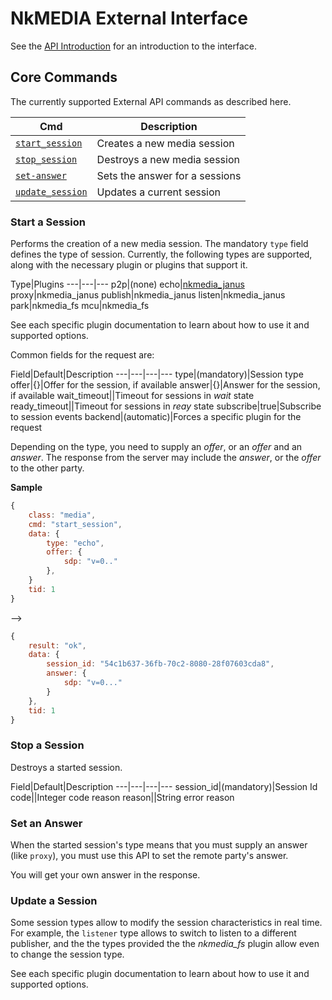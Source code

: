 # NkMEDIA External Interface

See the [API Introduction](api_intro.md) for an introduction to the interface.


## Core Commands

The currently supported External API commands as described here. 

Cmd|Description
---|---
[`start_session`](#start-a-session)|Creates a new media session
[`stop_session`](#stop-a-session)|Destroys a new media session
[`set-answer`](#set-an-answer)|Sets the answer for a sessions
[`update_session`](#update-a-session)|Updates a current session


### Start a Session

Performs the creation of a new media session. The mandatory `type` field defines the type of session. Currently, the following types are supported, along with the necessary plugin or plugins that support it.

Type|Plugins
---|---|---
p2p|(none)
echo|[nkmedia_janus](janus.md#echo)
proxy|nkmedia_janus
publish|nkmedia_janus
listen|nkmedia_janus
park|nkmedia_fs
mcu|nkmedia_fs

See each specific plugin documentation to learn about how to use it and supported options.

Common fields for the request are:

Field|Default|Description
---|---|---|---
type|(mandatory)|Session type
offer|{}|Offer for the session, if available
answer|{}|Answer for the session, if available
wait_timeout||Timeout for sessions in _wait_ state
ready_timeout||Timeout for sessions in _reay_ state
subscribe|true|Subscribe to session events
backend|(automatic)|Forces a specific plugin for the request

Depending on the type, you need to supply an _offer_, or an _offer_ and an _answer_. The response from the server may include the _answer_, or the _offer_ to the other party.



**Sample**

```js
{
	class: "media",
	cmd: "start_session",
	data: {
		type: "echo",
		offer: {
			sdp: "v=0.."
		},
	}
	tid: 1
}
```
-->
```js
{
	result: "ok",
	data: {
		session_id: "54c1b637-36fb-70c2-8080-28f07603cda8",
		answer: {
			sdp: "v=0..."
		}
	},
	tid: 1
}
```



### Stop a Session

Destroys a started session.

Field|Default|Description
---|---|---|---
session_id|(mandatory)|Session Id
code||Integer code reason
reason||String error reason


### Set an Answer

When the started session's type means that you must supply an answer (like `proxy`), you must use this API to set the remote party's answer.

You will get your own answer in the response.



### Update a Session

Some session types allow to modify the session characteristics in real time. For example, the `listener` type allows to switch to listen to a different publisher, and the the types provided the the _nkmedia_fs_ plugin allow even to change the session type.

See each specific plugin documentation to learn about how to use it and supported options.


